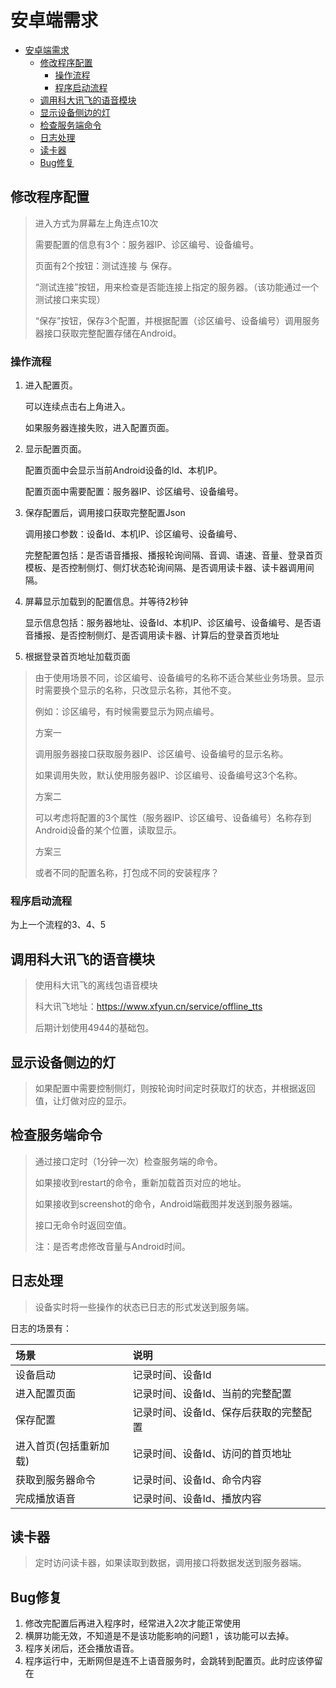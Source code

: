 # 安卓端需求


- [安卓端需求](#安卓端需求)
  - [修改程序配置](#修改程序配置)
    - [操作流程](#操作流程)
    - [程序启动流程](#程序启动流程)
  - [调用科大讯飞的语音模块](#调用科大讯飞的语音模块)
  - [显示设备侧边的灯](#显示设备侧边的灯)
  - [检查服务端命令](#检查服务端命令)
  - [日志处理](#日志处理)
  - [读卡器](#读卡器)
  - [Bug修复](#bug修复)

## 修改程序配置

> 进入方式为屏幕左上角连点10次
> 
> 需要配置的信息有3个：服务器IP、诊区编号、设备编号。
>
> 页面有2个按钮：测试连接 与 保存。
> 
> “测试连接”按钮，用来检查是否能连接上指定的服务器。（该功能通过一个测试接口来实现）
>
> “保存”按钮，保存3个配置，并根据配置（诊区编号、设备编号）调用服务器接口获取完整配置存储在Android。
> 

### 操作流程
1. 进入配置页。
   
    可以连续点击右上角进入。

    如果服务器连接失败，进入配置页面。

2. 显示配置页面。
   
    配置页面中会显示当前Android设备的Id、本机IP。

    配置页面中需要配置：服务器IP、诊区编号、设备编号。

3. 保存配置后，调用接口获取完整配置Json
   
    调用接口参数：设备Id、本机IP、诊区编号、设备编号、

    完整配置包括：是否语音播报、播报轮询间隔、音调、语速、音量、登录首页模板、是否控制侧灯、侧灯状态轮询间隔、是否调用读卡器、读卡器调用间隔。

4. 屏幕显示加载到的配置信息。并等待2秒钟

    显示信息包括：服务器地址、设备Id、本机IP、诊区编号、设备编号、是否语音播报、是否控制侧灯、是否调用读卡器、计算后的登录首页地址

5. 根据登录首页地址加载页面

> 由于使用场景不同，诊区编号、设备编号的名称不适合某些业务场景。显示时需要换个显示的名称，只改显示名称，其他不变。
> 
> 例如：诊区编号，有时候需要显示为网点编号。
> 
> 方案一
> 
> 调用服务器接口获取服务器IP、诊区编号、设备编号的显示名称。
> 
> 如果调用失败，默认使用服务器IP、诊区编号、设备编号这3个名称。
> 
> 方案二
> 
> 可以考虑将配置的3个属性（服务器IP、诊区编号、设备编号）名称存到Android设备的某个位置，读取显示。
>
> 方案三
> 
> 或者不同的配置名称，打包成不同的安装程序？
>

### 程序启动流程

为上一个流程的3、4、5

## 调用科大讯飞的语音模块

> 使用科大讯飞的离线包语音模块
>
> 科大讯飞地址：https://www.xfyun.cn/service/offline_tts
>
> 后期计划使用4944的基础包。

## 显示设备侧边的灯

> 如果配置中需要控制侧灯，则按轮询时间定时获取灯的状态，并根据返回值，让灯做对应的显示。

## 检查服务端命令

> 通过接口定时（1分钟一次）检查服务端的命令。
> 
> 如果接收到restart的命令，重新加载首页对应的地址。
> 
> 如果接收到screenshot的命令，Android端截图并发送到服务器端。
> 
> 接口无命令时返回空值。
> 
> 注：是否考虑修改音量与Android时间。

   
## 日志处理

> 设备实时将一些操作的状态已日志的形式发送到服务端。

日志的场景有：

| 场景                   | 说明                                   |
| :--------------------- | :------------------------------------- |
| 设备启动               | 记录时间、设备Id                       |
| 进入配置页面           | 记录时间、设备Id、当前的完整配置       |
| 保存配置               | 记录时间、设备Id、保存后获取的完整配置 |
| 进入首页(包括重新加载) | 记录时间、设备Id、访问的首页地址       |
| 获取到服务器命令       | 记录时间、设备Id、命令内容             |
| 完成播放语音           | 记录时间、设备Id、播放内容             |

## 读卡器

> 定时访问读卡器，如果读取到数据，调用接口将数据发送到服务器端。

## Bug修复
1. 修改完配置后再进入程序时，经常进入2次才能正常使用
2. 横屏功能无效，不知道是不是该功能影响的问题1 ，该功能可以去掉。
3. 程序关闭后，还会播放语音。
4. 程序运行中，无断网但是连不上语音服务时，会跳转到配置页。此时应该停留在
